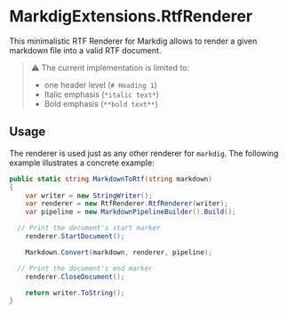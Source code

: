 # MarkdigExtensions.RtfRenderer

This minimalistic RTF Renderer for Markdig allows to render a given markdown file into a valid RTF document.

> :warning: The current implementation is limited to:
> * one header level (`# Heading 1`)
> * Italic emphasis (`*italic text*`)
> * Bold emphasis (`**bold text**`)

## Usage

The renderer is used just as any other renderer for `markdig`. The  following example illustrates a concrete example:

```cs
public static string MarkdownToRtf(string markdown)
{
	var writer = new StringWriter();
	var renderer = new RtfRenderer.RtfRenderer(writer);
	var pipeline = new MarkdownPipelineBuilder().Build();

  // Print the document's start marker
	renderer.StartDocument();

	Markdown.Convert(markdown, renderer, pipeline);

  // Print the document's end marker
	renderer.CloseDocument();

	return writer.ToString();
}
```
